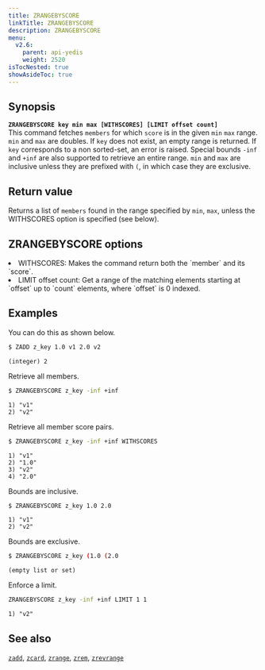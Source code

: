 ```yaml
---
title: ZRANGEBYSCORE
linkTitle: ZRANGEBYSCORE
description: ZRANGEBYSCORE
menu:
  v2.6:
    parent: api-yedis
    weight: 2520
isTocNested: true
showAsideToc: true
---
```


## Synopsis

<b>`ZRANGEBYSCORE key min max [WITHSCORES] [LIMIT offset count]`</b><br>
This command fetches `members` for which `score` is in the given `min` `max` range. `min` and `max` are doubles.
If `key` does not exist, an empty range is returned. If `key` corresponds to a non
sorted-set, an error is raised. Special bounds `-inf` and `+inf` are also supported to retrieve an entire range.
`min` and `max` are inclusive unless they are prefixed with `(`, in which case they are
exclusive.

## Return value

Returns a list of `members` found in the range specified by `min`, `max`, unless the WITHSCORES option is specified (see below).

## ZRANGEBYSCORE options

<li> WITHSCORES: Makes the command return both the `member` and its `score`.</li>
<li> LIMIT offset count: Get a range of the matching elements starting at `offset` up to `count`
elements, where `offset` is 0 indexed.</li>

## Examples

You can do this as shown below.

```sh
$ ZADD z_key 1.0 v1 2.0 v2
```

```
(integer) 2
```
Retrieve all members.

```sh
$ ZRANGEBYSCORE z_key -inf +inf
```

```
1) "v1"
2) "v2"
```
Retrieve all member score pairs.

```sh
$ ZRANGEBYSCORE z_key -inf +inf WITHSCORES
```

```
1) "v1"
2) "1.0"
3) "v2"
4) "2.0"
```
Bounds are inclusive.

```sh
$ ZRANGEBYSCORE z_key 1.0 2.0
```

```
1) "v1"
2) "v2"
```
Bounds are exclusive.

```sh
$ ZRANGEBYSCORE z_key (1.0 (2.0
```

```
(empty list or set)
```
Enforce a limit.

```sh
ZRANGEBYSCORE z_key -inf +inf LIMIT 1 1
```

```
1) "v2"
```

## See also

[`zadd`](../zadd/), [`zcard`](../zcard/), [`zrange`](../zrange/), [`zrem`](../zrem/), [`zrevrange`](../zrevrange)
